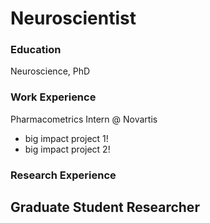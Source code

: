 # Neuroscientist

### Education
Neuroscience, PhD

### Work Experience
Pharmacometrics Intern @ Novartis
- big impact project 1!
- big impact project 2!

### Research Experience
Graduate Student Researcher
-

